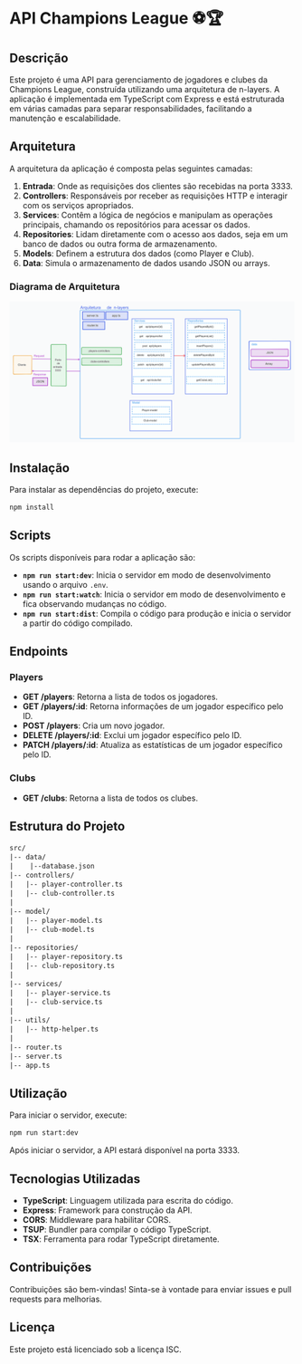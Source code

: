 
# API Champions League ⚽🏆

## Descrição

Este projeto é uma API para gerenciamento de jogadores e clubes da Champions League, construída utilizando uma arquitetura de n-layers. A aplicação é implementada em TypeScript com Express e está estruturada em várias camadas para separar responsabilidades, facilitando a manutenção e escalabilidade.

## Arquitetura

A arquitetura da aplicação é composta pelas seguintes camadas:

1. **Entrada**: Onde as requisições dos clientes são recebidas na porta 3333.
2. **Controllers**: Responsáveis por receber as requisições HTTP e interagir com os serviços apropriados.
3. **Services**: Contêm a lógica de negócios e manipulam as operações principais, chamando os repositórios para acessar os dados.
4. **Repositories**: Lidam diretamente com o acesso aos dados, seja em um banco de dados ou outra forma de armazenamento.
5. **Models**: Definem a estrutura dos dados (como Player e Club).
6. **Data**: Simula o armazenamento de dados usando JSON ou arrays.

### Diagrama de Arquitetura

![Arquitetura do Projeto](/docs/arquitetura%20do%20projeto.png)

## Instalação

Para instalar as dependências do projeto, execute:

```bash
npm install
```

## Scripts

Os scripts disponíveis para rodar a aplicação são:

- **`npm run start:dev`**: Inicia o servidor em modo de desenvolvimento usando o arquivo `.env`.
- **`npm run start:watch`**: Inicia o servidor em modo de desenvolvimento e fica observando mudanças no código.
- **`npm run start:dist`**: Compila o código para produção e inicia o servidor a partir do código compilado.

## Endpoints

### Players

- **GET /players**: Retorna a lista de todos os jogadores.
- **GET /players/:id**: Retorna informações de um jogador específico pelo ID.
- **POST /players**: Cria um novo jogador.
- **DELETE /players/:id**: Exclui um jogador específico pelo ID.
- **PATCH /players/:id**: Atualiza as estatísticas de um jogador específico pelo ID.

### Clubs

- **GET /clubs**: Retorna a lista de todos os clubes.

## Estrutura do Projeto

```plaintext
src/
|-- data/
|    |--database.json
|-- controllers/
|   |-- player-controller.ts
|   |-- club-controller.ts
|
|-- model/
|   |-- player-model.ts
|   |-- club-model.ts
|
|-- repositories/
|   |-- player-repository.ts
|   |-- club-repository.ts
|
|-- services/
|   |-- player-service.ts
|   |-- club-service.ts
|
|-- utils/
|   |-- http-helper.ts
|
|-- router.ts
|-- server.ts
|-- app.ts
```

## Utilização

Para iniciar o servidor, execute:

```bash
npm run start:dev
```

Após iniciar o servidor, a API estará disponível na porta 3333.

## Tecnologias Utilizadas

- **TypeScript**: Linguagem utilizada para escrita do código.
- **Express**: Framework para construção da API.
- **CORS**: Middleware para habilitar CORS.
- **TSUP**: Bundler para compilar o código TypeScript.
- **TSX**: Ferramenta para rodar TypeScript diretamente.

## Contribuições

Contribuições são bem-vindas! Sinta-se à vontade para enviar issues e pull requests para melhorias.

## Licença

Este projeto está licenciado sob a licença ISC.

